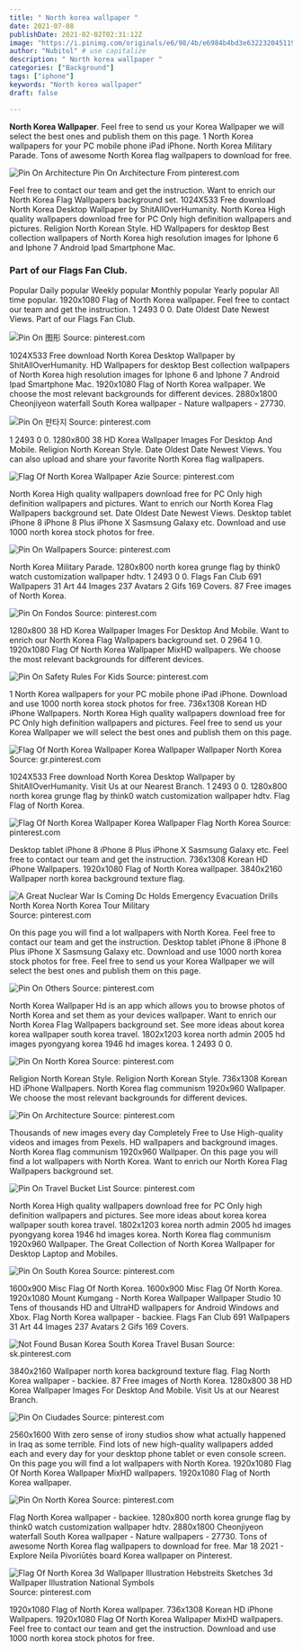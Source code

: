```yaml
---
title: " North korea wallpaper "
date: 2021-07-08
publishDate: 2021-02-02T02:31:12Z
image: "https://i.pinimg.com/originals/e6/98/4b/e6984b4bd3e63223204511916159454d.jpg"
author: "Nubitol" # use capitalize
description: " North korea wallpaper "
categories: ["Background"]
tags: ["iphone"]
keywords: "North korea wallpaper"
draft: false

---
```



**North Korea Wallpaper**. Feel free to send us your Korea Wallpaper we will select the best ones and publish them on this page. 1 North Korea wallpapers for your PC mobile phone iPad iPhone. North Korea Military Parade. Tons of awesome North Korea flag wallpapers to download for free.

![Pin On Architecture](https://i.pinimg.com/originals/df/b1/96/dfb1969e4ec0dc4920e3136c3c413809.png "Pin On Architecture")
Pin On Architecture From pinterest.com


Feel free to contact our team and get the instruction. Want to enrich our North Korea Flag Wallpapers background set. 1024X533 Free download North Korea Desktop Wallpaper by ShitAllOverHumanity. North Korea High quality wallpapers download free for PC Only high definition wallpapers and pictures. Religion North Korean Style. HD Wallpapers for desktop Best collection wallpapers of North Korea high resolution images for Iphone 6 and Iphone 7 Android Ipad Smartphone Mac.

### Part of our Flags Fan Club.

Popular Daily popular Weekly popular Monthly popular Yearly popular All time popular. 1920x1080 Flag of North Korea wallpaper. Feel free to contact our team and get the instruction. 1 2493 0 0. Date Oldest Date Newest Views. Part of our Flags Fan Club.


![Pin On 图形](https://i.pinimg.com/originals/7a/f9/f4/7af9f4adf4db86aa6a1daf90a2afbf1b.png "Pin On 图形")
Source: pinterest.com

1024X533 Free download North Korea Desktop Wallpaper by ShitAllOverHumanity. HD Wallpapers for desktop Best collection wallpapers of North Korea high resolution images for Iphone 6 and Iphone 7 Android Ipad Smartphone Mac. 1920x1080 Flag of North Korea wallpaper. We choose the most relevant backgrounds for different devices. 2880x1800 Cheonjiyeon waterfall South Korea wallpaper - Nature wallpapers - 27730.

![Pin On 판타지](https://i.pinimg.com/originals/81/84/d8/8184d847e2046432db224543073fc491.png "Pin On 판타지")
Source: pinterest.com

1 2493 0 0. 1280x800 38 HD Korea Wallpaper Images For Desktop And Mobile. Religion North Korean Style. Date Oldest Date Newest Views. You can also upload and share your favorite North Korea flag wallpapers.

![Flag Of North Korea Wallpaper Azie](https://i.pinimg.com/originals/28/5d/1a/285d1a82b338d05f88f288829d0e025b.jpg "Flag Of North Korea Wallpaper Azie")
Source: pinterest.com

North Korea High quality wallpapers download free for PC Only high definition wallpapers and pictures. Want to enrich our North Korea Flag Wallpapers background set. Date Oldest Date Newest Views. Desktop tablet iPhone 8 iPhone 8 Plus iPhone X Sasmsung Galaxy etc. Download and use 1000 north korea stock photos for free.

![Pin On Wallpapers](https://i.pinimg.com/originals/fc/2f/be/fc2fbe55e42982d7851a613cded989ec.png "Pin On Wallpapers")
Source: pinterest.com

North Korea Military Parade. 1280x800 north korea grunge flag by think0 watch customization wallpaper hdtv. 1 2493 0 0. Flags Fan Club 691 Wallpapers 31 Art 44 Images 237 Avatars 2 Gifs 169 Covers. 87 Free images of North Korea.

![Pin On Fondos](https://i.pinimg.com/originals/54/3d/f4/543df41bdee71b611f541192a5ad3354.jpg "Pin On Fondos")
Source: pinterest.com

1280x800 38 HD Korea Wallpaper Images For Desktop And Mobile. Want to enrich our North Korea Flag Wallpapers background set. 0 2964 1 0. 1920x1080 Flag Of North Korea Wallpaper MixHD wallpapers. We choose the most relevant backgrounds for different devices.

![Pin On Safety Rules For Kids](https://i.pinimg.com/originals/7d/6a/a5/7d6aa57ad80087cc195e206b0b98257f.jpg "Pin On Safety Rules For Kids")
Source: pinterest.com

1 North Korea wallpapers for your PC mobile phone iPad iPhone. Download and use 1000 north korea stock photos for free. 736x1308 Korean HD iPhone Wallpapers. North Korea High quality wallpapers download free for PC Only high definition wallpapers and pictures. Feel free to send us your Korea Wallpaper we will select the best ones and publish them on this page.

![Flag Of North Korea Wallpaper Korea Wallpaper Wallpaper North Korea](https://i.pinimg.com/originals/c2/cc/39/c2cc39447dbaad3ee06237643ed4a717.jpg "Flag Of North Korea Wallpaper Korea Wallpaper Wallpaper North Korea")
Source: gr.pinterest.com

1024X533 Free download North Korea Desktop Wallpaper by ShitAllOverHumanity. Visit Us at our Nearest Branch. 1 2493 0 0. 1280x800 north korea grunge flag by think0 watch customization wallpaper hdtv. Flag Flag of North Korea.

![Flag Of North Korea Wallpaper Korea Wallpaper Flag North Korea](https://i.pinimg.com/originals/be/1c/dc/be1cdcd0f1d0de81a44a734c3f09eba3.jpg "Flag Of North Korea Wallpaper Korea Wallpaper Flag North Korea")
Source: pinterest.com

Desktop tablet iPhone 8 iPhone 8 Plus iPhone X Sasmsung Galaxy etc. Feel free to contact our team and get the instruction. 736x1308 Korean HD iPhone Wallpapers. 1920x1080 Flag of North Korea wallpaper. 3840x2160 Wallpaper north korea background texture flag.

![A Great Nuclear War Is Coming Dc Holds Emergency Evacuation Drills North Korea North Korea Tour Military](https://i.pinimg.com/originals/53/45/d9/5345d99f0261e78778ef40732466b7f2.jpg "A Great Nuclear War Is Coming Dc Holds Emergency Evacuation Drills North Korea North Korea Tour Military")
Source: pinterest.com

On this page you will find a lot wallpapers with North Korea. Feel free to contact our team and get the instruction. Desktop tablet iPhone 8 iPhone 8 Plus iPhone X Sasmsung Galaxy etc. Download and use 1000 north korea stock photos for free. Feel free to send us your Korea Wallpaper we will select the best ones and publish them on this page.

![Pin On Others](https://i.pinimg.com/originals/42/2b/aa/422baa5d334d6af98ac49e09ac8255f9.png "Pin On Others")
Source: pinterest.com

North Korea Wallpaper Hd is an app which allows you to browse photos of North Korea and set them as your devices wallpaper. Want to enrich our North Korea Flag Wallpapers background set. See more ideas about korea korea wallpaper south korea travel. 1802x1203 korea north admin 2005 hd images pyongyang korea 1946 hd images korea. 1 2493 0 0.

![Pin On North Korea](https://i.pinimg.com/originals/4c/62/70/4c6270397ecbc423fb4c51eeaa96ef11.jpg "Pin On North Korea")
Source: pinterest.com

Religion North Korean Style. Religion North Korean Style. 736x1308 Korean HD iPhone Wallpapers. North Korea flag communism 1920x960 Wallpaper. We choose the most relevant backgrounds for different devices.

![Pin On Architecture](https://i.pinimg.com/originals/df/b1/96/dfb1969e4ec0dc4920e3136c3c413809.png "Pin On Architecture")
Source: pinterest.com

Thousands of new images every day Completely Free to Use High-quality videos and images from Pexels. HD wallpapers and background images. North Korea flag communism 1920x960 Wallpaper. On this page you will find a lot wallpapers with North Korea. Want to enrich our North Korea Flag Wallpapers background set.

![Pin On Travel Bucket List](https://i.pinimg.com/736x/15/8c/47/158c47f601143f37b0acf550ef0f28d1.jpg "Pin On Travel Bucket List")
Source: pinterest.com

North Korea High quality wallpapers download free for PC Only high definition wallpapers and pictures. See more ideas about korea korea wallpaper south korea travel. 1802x1203 korea north admin 2005 hd images pyongyang korea 1946 hd images korea. North Korea flag communism 1920x960 Wallpaper. The Great Collection of North Korea Wallpaper for Desktop Laptop and Mobiles.

![Pin On South Korea](https://i.pinimg.com/originals/a1/20/a5/a120a5d65c8c76d7a3a33c52d372a8c4.jpg "Pin On South Korea")
Source: pinterest.com

1600x900 Misc Flag Of North Korea. 1600x900 Misc Flag Of North Korea. 1920x1080 Mount Kumgang - North Korea Wallpaper Wallpaper Studio 10 Tens of thousands HD and UltraHD wallpapers for Android Windows and Xbox. Flag North Korea wallpaper - backiee. Flags Fan Club 691 Wallpapers 31 Art 44 Images 237 Avatars 2 Gifs 169 Covers.

![Not Found Busan Korea South Korea Travel Busan](https://i.pinimg.com/originals/bf/8b/18/bf8b183833d90b83164a8496359a0be7.png "Not Found Busan Korea South Korea Travel Busan")
Source: sk.pinterest.com

3840x2160 Wallpaper north korea background texture flag. Flag North Korea wallpaper - backiee. 87 Free images of North Korea. 1280x800 38 HD Korea Wallpaper Images For Desktop And Mobile. Visit Us at our Nearest Branch.

![Pin On Ciudades](https://i.pinimg.com/originals/dc/da/c5/dcdac54a7367595e941090a9b4dd6ff5.jpg "Pin On Ciudades")
Source: pinterest.com

2560x1600 With zero sense of irony studios show what actually happened in Iraq as some terrible. Find lots of new high-quality wallpapers added each and every day for your desktop phone tablet or even console screen. On this page you will find a lot wallpapers with North Korea. 1920x1080 Flag Of North Korea Wallpaper MixHD wallpapers. 1920x1080 Flag of North Korea wallpaper.

![Pin On North Korea](https://i.pinimg.com/originals/51/79/d5/5179d525047d6128530a9c0477044da7.jpg "Pin On North Korea")
Source: pinterest.com

Flag North Korea wallpaper - backiee. 1280x800 north korea grunge flag by think0 watch customization wallpaper hdtv. 2880x1800 Cheonjiyeon waterfall South Korea wallpaper - Nature wallpapers - 27730. Tons of awesome North Korea flag wallpapers to download for free. Mar 18 2021 - Explore Neila Pivoriūtės board Korea wallpaper on Pinterest.

![Flag Of North Korea 3d Wallpaper Illustration Hebstreits Sketches 3d Wallpaper Illustration National Symbols](https://i.pinimg.com/originals/e6/98/4b/e6984b4bd3e63223204511916159454d.jpg "Flag Of North Korea 3d Wallpaper Illustration Hebstreits Sketches 3d Wallpaper Illustration National Symbols")
Source: pinterest.com

1920x1080 Flag of North Korea wallpaper. 736x1308 Korean HD iPhone Wallpapers. 1920x1080 Flag Of North Korea Wallpaper MixHD wallpapers. Feel free to contact our team and get the instruction. Download and use 1000 north korea stock photos for free.

